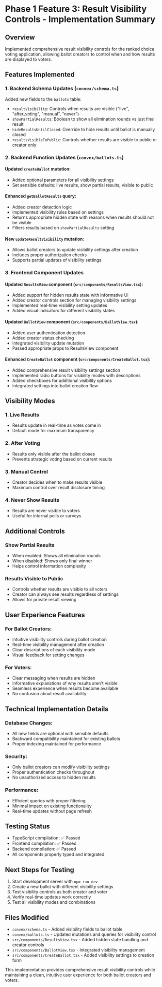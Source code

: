 # Phase 1 Feature 3: Result Visibility Controls - Implementation Summary

## Overview
Implemented comprehensive result visibility controls for the ranked choice voting application, allowing ballot creators to control when and how results are displayed to voters.

## Features Implemented

### 1. Backend Schema Updates (`convex/schema.ts`)
Added new fields to the `ballots` table:
- `resultVisibility`: Controls when results are visible ("live", "after_voting", "manual", "never")
- `showPartialResults`: Boolean to show all elimination rounds vs just final result
- `hideResultsUntilClosed`: Override to hide results until ballot is manually closed
- `resultsVisibleToPublic`: Controls whether results are visible to public or creator only

### 2. Backend Function Updates (`convex/ballots.ts`)

#### Updated `createBallot` mutation:
- Added optional parameters for all visibility settings
- Set sensible defaults: live results, show partial results, visible to public

#### Enhanced `getBallotResults` query:
- Added creator detection logic
- Implemented visibility rules based on settings
- Returns appropriate hidden state with reasons when results should not be visible
- Filters results based on `showPartialResults` setting

#### New `updateResultVisibility` mutation:
- Allows ballot creators to update visibility settings after creation
- Includes proper authorization checks
- Supports partial updates of visibility settings

### 3. Frontend Component Updates

#### Updated `ResultsView` component (`src/components/ResultsView.tsx`):
- Added support for hidden results state with informative UI
- Added creator controls section for managing visibility settings
- Implemented real-time visibility setting updates
- Added visual indicators for different visibility states

#### Updated `BallotView` component (`src/components/BallotView.tsx`):
- Added user authentication detection
- Added creator status checking
- Integrated visibility update mutation
- Passed appropriate props to ResultsView component

#### Enhanced `CreateBallot` component (`src/components/CreateBallot.tsx`):
- Added comprehensive result visibility settings section
- Implemented radio buttons for visibility modes with descriptions
- Added checkboxes for additional visibility options
- Integrated settings into ballot creation flow

## Visibility Modes

### 1. Live Results
- Results update in real-time as votes come in
- Default mode for maximum transparency

### 2. After Voting
- Results only visible after the ballot closes
- Prevents strategic voting based on current results

### 3. Manual Control
- Creator decides when to make results visible
- Maximum control over result disclosure timing

### 4. Never Show Results
- Results are never visible to voters
- Useful for internal polls or surveys

## Additional Controls

### Show Partial Results
- When enabled: Shows all elimination rounds
- When disabled: Shows only final winner
- Helps control information complexity

### Results Visible to Public
- Controls whether results are visible to all voters
- Creator can always see results regardless of settings
- Allows for private result viewing

## User Experience Features

### For Ballot Creators:
- Intuitive visibility controls during ballot creation
- Real-time visibility management after creation
- Clear descriptions of each visibility mode
- Visual feedback for setting changes

### For Voters:
- Clear messaging when results are hidden
- Informative explanations of why results aren't visible
- Seamless experience when results become available
- No confusion about result availability

## Technical Implementation Details

### Database Changes:
- All new fields are optional with sensible defaults
- Backward compatibility maintained for existing ballots
- Proper indexing maintained for performance

### Security:
- Only ballot creators can modify visibility settings
- Proper authentication checks throughout
- No unauthorized access to hidden results

### Performance:
- Efficient queries with proper filtering
- Minimal impact on existing functionality
- Real-time updates without page refresh

## Testing Status
- TypeScript compilation: ✅ Passed
- Frontend compilation: ✅ Passed  
- Backend compilation: ✅ Passed
- All components properly typed and integrated

## Next Steps for Testing
1. Start development server with `npm run dev`
2. Create a new ballot with different visibility settings
3. Test visibility controls as both creator and voter
4. Verify real-time updates work correctly
5. Test all visibility modes and combinations

## Files Modified
- `convex/schema.ts` - Added visibility fields to ballot table
- `convex/ballots.ts` - Updated mutations and queries for visibility control
- `src/components/ResultsView.tsx` - Added hidden state handling and creator controls
- `src/components/BallotView.tsx` - Integrated visibility management
- `src/components/CreateBallot.tsx` - Added visibility settings to creation form

This implementation provides comprehensive result visibility controls while maintaining a clean, intuitive user experience for both ballot creators and voters.
